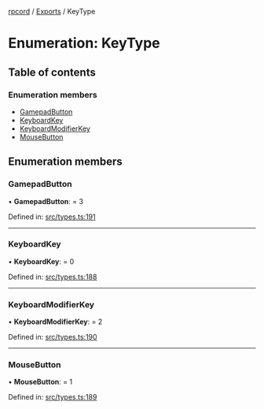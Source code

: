 [rpcord](../README.md) / [Exports](../modules.md) / KeyType

# Enumeration: KeyType

## Table of contents

### Enumeration members

- [GamepadButton](keytype.md#gamepadbutton)
- [KeyboardKey](keytype.md#keyboardkey)
- [KeyboardModifierKey](keytype.md#keyboardmodifierkey)
- [MouseButton](keytype.md#mousebutton)

## Enumeration members

### GamepadButton

• **GamepadButton**: = 3

Defined in: [src/types.ts:191](https://github.com/DjDeveloperr/RPCord/blob/a435209/src/types.ts#L191)

___

### KeyboardKey

• **KeyboardKey**: = 0

Defined in: [src/types.ts:188](https://github.com/DjDeveloperr/RPCord/blob/a435209/src/types.ts#L188)

___

### KeyboardModifierKey

• **KeyboardModifierKey**: = 2

Defined in: [src/types.ts:190](https://github.com/DjDeveloperr/RPCord/blob/a435209/src/types.ts#L190)

___

### MouseButton

• **MouseButton**: = 1

Defined in: [src/types.ts:189](https://github.com/DjDeveloperr/RPCord/blob/a435209/src/types.ts#L189)
